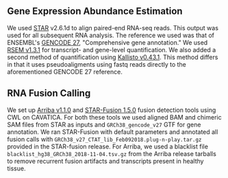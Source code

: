 ## Gene Expression Abundance Estimation
We used [STAR](https://doi.org/f4h523) v2.6.1d to align paired-end RNA-seq reads.
This output was used for all subsequent RNA analysis. The reference we used was that of ENSEMBL's [GENCODE 27](https://www.gencodegenes.org/human/release_27.html), "Comprehensive gene annotation."
We used [RSEM v1.3.1](https://doi:10/cwg8n5) for transcript- and gene-level quantification.
We also added a second method of quantification using [Kallisto v0.43.1](https://doi:10.1038/nbt.3519).
This method differs in that it uses pseudoaligments using fastq reads directly to the aforementioned GENCODE 27 reference.

## RNA Fusion Calling
We set up [Arriba v1.1.0](https://github.com/suhrig/arriba/) and [STAR-Fusion 1.5.0](https://doi:10.1101/120295) fusion detection tools using CWL on CAVATICA.
For both these tools we used aligned BAM and chimeric SAM files from STAR as inputs and `GRCh38_gencode_v27` GTF for gene annotation.
We ran STAR-Fusion with default parameters and annotated all fusion calls with `GRCh38_v27_CTAT_lib_Feb092018.plug-n-play.tar.gz` provided in the STAR-fusion release. 
For Arriba, we used a blacklist file `blacklist_hg38_GRCh38_2018-11-04.tsv.gz` from the Arriba release tarballs to remove recurrent fusion artifacts and transcripts present in healthy tissue.